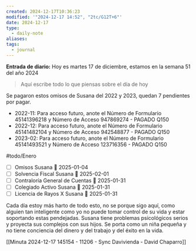 ```yaml
---
created: 2024-12-17T10:36:23
modified: '"2024-12-17 14:52", "2tc/G12T+6"'
date: 2024-12-17
type:
  - daily-note
aliases: 
tags:
  - journal
---
```

**Entrada de diario:** 
Hoy es martes 17 de diciembre, estamos en la semana 51 del año 2024

> Aquí escribe todo lo que piensas sobre el día de hoy

Se pagaron estos omisos de Susana del 2022 y 2023, quedan 7 pendientes por pagar.

- 2022-11: Para acceso futuro, anote el Número de Formulario 45141396218 y Número de Acceso 947869274 - PAGADO Q150
- 2022-12: Para acceso futuro, anote el Número de Formulario 45141482104 y Número de Acceso 942548877 -  PAGADO Q150
- 2023-02: Para acceso futuro, anote el Número de Formulario 45141493521 y Número de Acceso 123716356 - PAGADO Q150

#todo/Enero
- [ ] Omisos Susana 📅 2025-01-04
- [ ] Solvencia Fiscal Susana 📅 2025-02-01
- [ ] Contraloría General de Cuentas 📅 2025-01-31
- [ ] Colegiado Activo Susana 📅 2025-01-31
- [ ] Licencia de Rayos X Susana 📅 2025-01-31

Cada día estoy más harto de todo esto, no se porque sigo aquí, como alguien tan inteligente como yo no puede tomar control de su vida y estar soportando estas pendejadas. Susana tiene problemas psicológicos serios y proyecta sus complejos con sus hijos. Se porta como un niña pequeña y no tiene conciencia del dinero y del trabajo y del éxito en la vida. 







[[Minuta 2024-12-17 145154 - 11206 -  Sync Davivienda - David Chaparro]]
